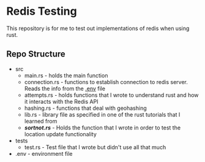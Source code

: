 # Redis Testing
This repository is for me to test out implementations of redis when using rust.

## Repo Structure

- src
  -  main.rs - holds the main function
  -  connection.rs - functions to establish connection to redis server. Reads the info from the [.env](.env) file
  -  attempts.rs - holds functions that I wrote to understand rust and how it interacts with the Redis API
  -  hashing.rs - functions that deal with geohashing
  -  lib.rs - library file as specified in one of the rust tutorials that I learned from
  -  ***sortnot.rs*** - Holds the function that I wrote in order to test the location update functionality
- tests
  - test.rs - Test file that I wrote but didn't use all that much
- .env - environment file      
